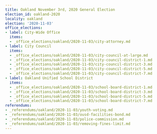 ```yaml
---
title: Oakland November 3rd, 2020 General Election
election_id: oakland-2020
locality: oakland
election: '2020-11-03'
office_elections:
- label: City-Wide Office
  items:
  - _office_elections/oakland/2020-11-03/city-attorney.md
- label: City Council
  items:
  - _office_elections/oakland/2020-11-03/city-council-at-large.md
  - _office_elections/oakland/2020-11-03/city-council-district-1.md
  - _office_elections/oakland/2020-11-03/city-council-district-3.md
  - _office_elections/oakland/2020-11-03/city-council-district-5.md
  - _office_elections/oakland/2020-11-03/city-council-district-7.md
- label: Oakland Unified School District
  items:
  - _office_elections/oakland/2020-11-03/school-board-district-1.md
  - _office_elections/oakland/2020-11-03/school-board-district-3.md
  - _office_elections/oakland/2020-11-03/school-board-district-5.md
  - _office_elections/oakland/2020-11-03/school-board-district-7.md
referendums:
- _referendums/oakland/2020-11-03/youth-voting.md
- _referendums/oakland/2020-11-03/ousd-facilities-bond.md
- _referendums/oakland/2020-11-03/police-commission.md
- _referendums/oakland/2020-11-03/removing-fines-limit.md
---
```

